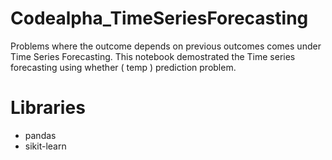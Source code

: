 # Codealpha_TimeSeriesForecasting

Problems where the outcome depends on previous outcomes comes under Time Series Forecasting. This notebook demostrated the Time series forecasting using whether ( temp ) prediction problem.

# Libraries

* pandas
* sikit-learn
